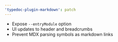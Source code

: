 ```yaml
---
'typedoc-plugin-markdown': patch
---
```


- Expose `--entryModule` option
- UI updates to header and breadcrumbs
- Prevent MDX parsing symbols as markdown links

